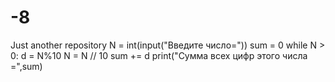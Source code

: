 # -8
Just another repository
N = int(input("Введите число="))
sum = 0
while N > 0:
    d = N%10
    N = N // 10
    sum += d
print("Сумма всех цифр этого числа =",sum)

